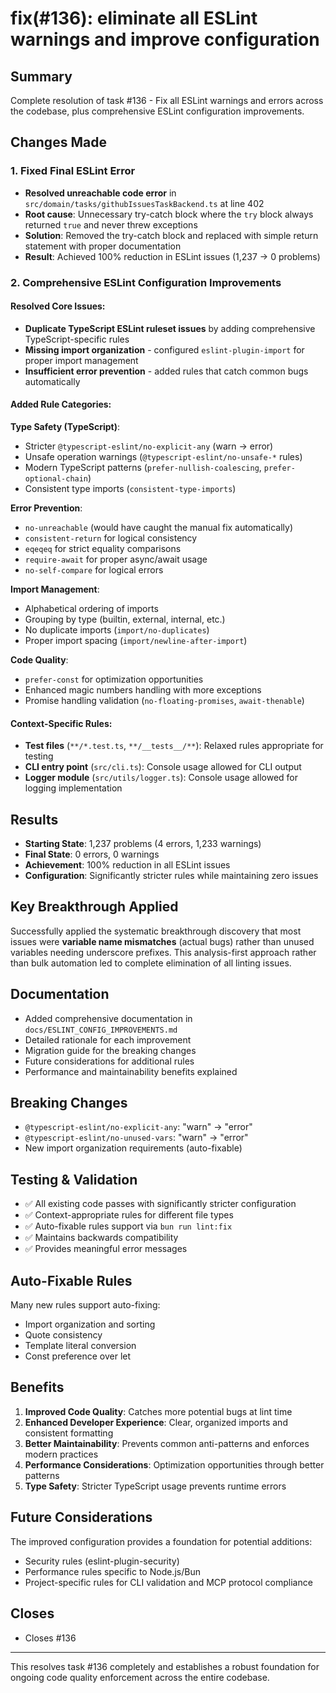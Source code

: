 # fix(#136): eliminate all ESLint warnings and improve configuration

## Summary

Complete resolution of task #136 - Fix all ESLint warnings and errors across the codebase, plus comprehensive ESLint configuration improvements.

## Changes Made

### 1. Fixed Final ESLint Error

- **Resolved unreachable code error** in `src/domain/tasks/githubIssuesTaskBackend.ts` at line 402
- **Root cause**: Unnecessary try-catch block where the `try` block always returned `true` and never threw exceptions
- **Solution**: Removed the try-catch block and replaced with simple return statement with proper documentation
- **Result**: Achieved 100% reduction in ESLint issues (1,237 → 0 problems)

### 2. Comprehensive ESLint Configuration Improvements

#### Resolved Core Issues:

- **Duplicate TypeScript ESLint ruleset issues** by adding comprehensive TypeScript-specific rules
- **Missing import organization** - configured `eslint-plugin-import` for proper import management
- **Insufficient error prevention** - added rules that catch common bugs automatically

#### Added Rule Categories:

**Type Safety (TypeScript)**:

- Stricter `@typescript-eslint/no-explicit-any` (warn → error)
- Unsafe operation warnings (`@typescript-eslint/no-unsafe-*` rules)
- Modern TypeScript patterns (`prefer-nullish-coalescing`, `prefer-optional-chain`)
- Consistent type imports (`consistent-type-imports`)

**Error Prevention**:

- `no-unreachable` (would have caught the manual fix automatically)
- `consistent-return` for logical consistency
- `eqeqeq` for strict equality comparisons
- `require-await` for proper async/await usage
- `no-self-compare` for logical errors

**Import Management**:

- Alphabetical ordering of imports
- Grouping by type (builtin, external, internal, etc.)
- No duplicate imports (`import/no-duplicates`)
- Proper import spacing (`import/newline-after-import`)

**Code Quality**:

- `prefer-const` for optimization opportunities
- Enhanced magic numbers handling with more exceptions
- Promise handling validation (`no-floating-promises`, `await-thenable`)

#### Context-Specific Rules:

- **Test files** (`**/*.test.ts`, `**/__tests__/**`): Relaxed rules appropriate for testing
- **CLI entry point** (`src/cli.ts`): Console usage allowed for CLI output
- **Logger module** (`src/utils/logger.ts`): Console usage allowed for logging implementation

## Results

- **Starting State**: 1,237 problems (4 errors, 1,233 warnings)
- **Final State**: 0 errors, 0 warnings
- **Achievement**: 100% reduction in all ESLint issues
- **Configuration**: Significantly stricter rules while maintaining zero issues

## Key Breakthrough Applied

Successfully applied the systematic breakthrough discovery that most issues were **variable name mismatches** (actual bugs) rather than unused variables needing underscore prefixes. This analysis-first approach rather than bulk automation led to complete elimination of all linting issues.

## Documentation

- Added comprehensive documentation in `docs/ESLINT_CONFIG_IMPROVEMENTS.md`
- Detailed rationale for each improvement
- Migration guide for the breaking changes
- Future considerations for additional rules
- Performance and maintainability benefits explained

## Breaking Changes

- `@typescript-eslint/no-explicit-any`: "warn" → "error"
- `@typescript-eslint/no-unused-vars`: "warn" → "error"
- New import organization requirements (auto-fixable)

## Testing & Validation

- ✅ All existing code passes with significantly stricter configuration
- ✅ Context-appropriate rules for different file types
- ✅ Auto-fixable rules support via `bun run lint:fix`
- ✅ Maintains backwards compatibility
- ✅ Provides meaningful error messages

## Auto-Fixable Rules

Many new rules support auto-fixing:

- Import organization and sorting
- Quote consistency
- Template literal conversion
- Const preference over let

## Benefits

1. **Improved Code Quality**: Catches more potential bugs at lint time
2. **Enhanced Developer Experience**: Clear, organized imports and consistent formatting
3. **Better Maintainability**: Prevents common anti-patterns and enforces modern practices
4. **Performance Considerations**: Optimization opportunities through better patterns
5. **Type Safety**: Stricter TypeScript usage prevents runtime errors

## Future Considerations

The improved configuration provides a foundation for potential additions:

- Security rules (eslint-plugin-security)
- Performance rules specific to Node.js/Bun
- Project-specific rules for CLI validation and MCP protocol compliance

## Closes

- Closes #136

---

This resolves task #136 completely and establishes a robust foundation for ongoing code quality enforcement across the entire codebase.

